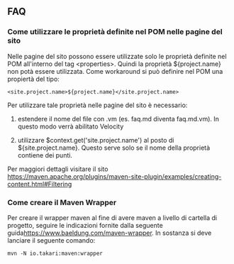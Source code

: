 ## FAQ

### <b>Come utilizzare le proprietà definite nel POM nelle pagine del sito</b>

Nelle pagine del sito possono essere utilizzate solo le proprietà definite nel POM all'interno del tag \<properties>. Quindi la proprietà ${project.name} non potà essere utilizzata. Come workaround si può definire nel POM una propiertà del tipo:

    <site.project.name>${project.name}</site.project.name>

Per utilizzare tale proprietà nelle pagine del sito è necessario:

1. estendere il nome del file con .vm (es. faq.md diventa faq.md.vm). In questo modo verrà abilitato Velocity

2. utilizzare $context.get('site.project.name') al posto di ${site.project.name}. Questo serve solo se il nome della proprietà contiene dei punti. 

Per maggiori dettagli visitare il sito https://maven.apache.org/plugins/maven-site-plugin/examples/creating-content.html#Filtering

### Come creare il Maven Wrapper

Per creare il wrapper maven al fine di avere maven a livello di cartella di progetto, seguire le indicazioni fornite dalla seguente guida<https://www.baeldung.com/maven-wrapper>. In sostanza si deve lanciare il seguente comando:

    mvn -N io.takari:maven:wrapper
